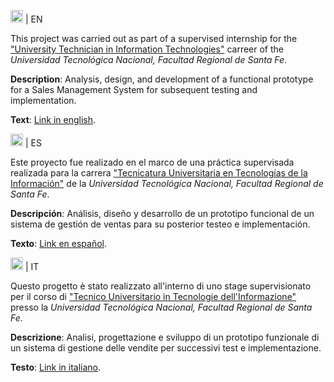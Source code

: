 

<img src="https://wprock.fr/ezoimgfmt/assets.wprock.fr/emoji/joypixels/512/1f1ec-1f1e7.png?ezimgfmt=rs:140x140/rscb25/ngcb25/notWebP" alt="R" width="20" height="20"/> | EN
<p></p>
This project was carried out as part of a supervised internship for the <a href="https://www.frsf.utn.edu.ar/tuti">"University Technician in Information Technologies"</a> 
carreer of the <i>Universidad Tecnológica Nacional, Facultad Regional de Santa Fe</i>.
<p></p>
<p><b>Description</b>: Analysis, design, and development of a functional prototype for a Sales Management System for subsequent testing and implementation.</p>
<p><b>Text</b>: <a href="https://github.com/sofifregona/sales_manager/blob/master/analysis/analysis_EN">Link in english</a>.</p>

<img src="https://wprock.fr/ezoimgfmt/assets.wprock.fr/emoji/joypixels/512/1f1ea-1f1f8.png?ezimgfmt=ng%3Awebp%2Fngcb25%2Frs%3Adevice%2Frscb25-1" alt="R" width="20" height="20"/> | ES
<p></p>
Este proyecto fue realizado en el marco de una práctica supervisada realizada para la carrera <a href="https://www.frsf.utn.edu.ar/tuti">"Tecnicatura Universitaria en Tecnologías 
  de la Información"</a> de la <i>Universidad Tecnológica Nacional, Facultad Regional de Santa Fe</i>.
<p></p>
<p><b>Descripción</b>: Análisis, diseño y desarrollo de un prototipo funcional de un sistema de gestión de ventas para su posterior testeo e implementación.</p>
<p><b>Texto</b>: <a href="https://github.com/sofifregona/sales_manager/blob/master/analysis/analysis_ES.md">Link en español</a>.</p>

<img src="https://wprock.fr/ezoimgfmt/assets.wprock.fr/emoji/joypixels/512/1f1ee-1f1f9.png?ezimgfmt=ng%3Awebp%2Fngcb25%2Frs%3Adevice%2Frscb25-1" alt="R" width="20" height="20"/> | IT
<p></p>
Questo progetto è stato realizzato all'interno di uno stage supervisionato per il corso di <a href="https://www.frsf.utn.edu.ar/tuti">"Tecnico Universitario in Tecnologie 
  dell'Informazione"</a> presso la <i>Universidad Tecnológica Nacional, Facultad Regional de Santa Fe</i>.
<p></p>
<p><b>Descrizione</b>: Analisi, progettazione e sviluppo di un prototipo funzionale di un sistema di gestione delle vendite per successivi test e implementazione.</p>
<p><b>Testo</b>: <a href="https://github.com/sofifregona/sales_manager/blob/master/analysis/analysis_IT.md">Link in italiano</a>.</p>





